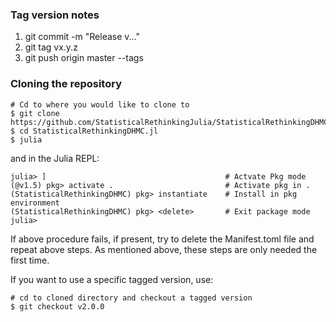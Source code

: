 
### Tag version notes

1. git commit -m "Release v..."
2. git tag vx.y.z
3. git push origin master --tags

### Cloning the repository

```
# Cd to where you would like to clone to
$ git clone https://github.com/StatisticalRethinkingJulia/StatisticalRethinkingDHMC.jl
$ cd StatisticalRethinkingDHMC.jl
$ julia
```
and in the Julia REPL:

```
julia> ]                                        # Actvate Pkg mode
(@v1.5) pkg> activate .                         # Activate pkg in .
(StatisticalRethinkingDHMC) pkg> instantiate    # Install in pkg environment
(StatisticalRethinkingDHMC) pkg> <delete>       # Exit package mode
julia>
```

If above procedure fails, if present, try to delete the Manifest.toml file and repeat above steps. As mentioned above, these steps are only needed the first time.

If you want to use a specific tagged version, use:
```
# cd to cloned directory and checkout a tagged version
$ git checkout v2.0.0
```
